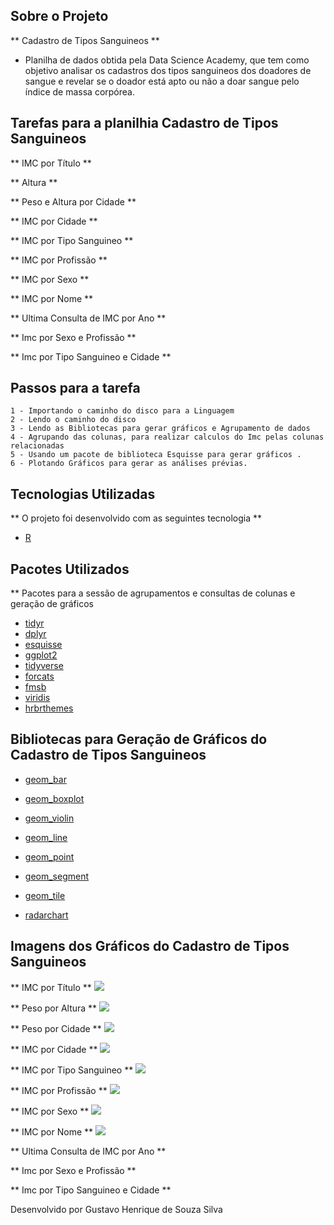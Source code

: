 ## Sobre o Projeto

** Cadastro de Tipos Sanguineos ** 

* Planilha de dados obtida pela Data Science Academy, que tem como objetivo analisar os cadastros dos tipos sanguineos dos doadores de sangue e revelar se o doador está apto ou não a doar sangue pelo índice de massa corpórea. 

## Tarefas para a planilhia Cadastro de Tipos Sanguineos

** IMC por Título ** 

** Altura  ** 

** Peso e Altura por Cidade **

** IMC por Cidade ** 

** IMC por Tipo Sanguineo **

** IMC por Profissão ** 

** IMC por Sexo ** 

** IMC por Nome ** 

** Ultima Consulta de IMC por Ano **

** Imc por Sexo e Profissão **

** Imc por Tipo Sanguineo e Cidade ** 

## Passos para a tarefa 

    1 - Importando o caminho do disco para a Linguagem 
    2 - Lendo o caminho do disco 
    3 - Lendo as Bibliotecas para gerar gráficos e Agrupamento de dados
    4 - Agrupando das colunas, para realizar calculos do Imc pelas colunas relacionadas
    5 - Usando um pacote de biblioteca Esquisse para gerar gráficos .
    6 - Plotando Gráficos para gerar as análises prévias. 
    
## Tecnologias Utilizadas 

** O projeto foi desenvolvido com as seguintes tecnologia ** 

- [R](https://www.r-project.org/)

## Pacotes Utilizados 

** Pacotes para a sessão de agrupamentos e consultas de colunas e geração de gráficos 

- [tidyr](https://tidyr.tidyverse.org/)
- [dplyr](https://dplyr.tidyverse.org/)
- [esquisse](https://www.littlemissdata.com/fdf/esquisse)
- [ggplot2](https://ggplot2.tidyverse.org/) 
- [tidyverse](https://www.tidyverse.org/) 
- [forcats](https://forcats.tidyverse.org/)
- [fmsb](https://livro.curso-r.com/7-6-forcats.html)
- [viridis](https://ggplot2.tidyverse.org/reference/scale_viridis.html) 
- [hrbrthemes](https://www.r-bloggers.com/2019/01/hrbrthemes-0-6-0-on-cran-other-in-development-package-news/)

## Bibliotecas para Geração de Gráficos do Cadastro de Tipos Sanguineos 

- [geom_bar](https://plotly.com/ggplot2/geom_bar/)
- [geom_boxplot](https://r-graph-gallery.com/boxplot.html)
- [geom_violin](https://ggplot2.tidyverse.org/reference/geom_violin.html)
- [geom_line](http://www.sthda.com/english/wiki/ggplot2-line-plot-quick-start-guide-r-software-and-data-visualization)
- [geom_point](https://plotly.com/ggplot2/geom_point/) 
- [geom_segment](https://ggplot2.tidyverse.org/reference/geom_segment.html)
- [geom_tile](https://r-charts.com/correlation/heat-map-ggplot2/)

- [radarchart](https://www.datanovia.com/en/blog/beautiful-radar-chart-in-r-using-fmsb-and-ggplot-packages/) 

## Imagens dos Gráficos do Cadastro de Tipos Sanguineos 

** IMC por Título ** 
<img src="Grafico_1.png">

** Peso por Altura ** 
<img src="Grafico_2_0.png">

** Peso por Cidade **
<img src="Grafico_2_1.png">

** IMC por Cidade ** 
<img src="Grafico_3.png">

** IMC por Tipo Sanguineo **
<img src="Grafico_4.png">

** IMC por Profissão ** 
<img src="Grafico_5.png">

** IMC por Sexo ** 
<img src="Grafico_6.png"> 

** IMC por Nome ** 
<img src="Grafico_7.png"> 

** Ultima Consulta de IMC por Ano **
<img srco="Grafico_8.png"> 

** Imc por Sexo e Profissão **
<img srco="Grafico_9.png"> 

** Imc por Tipo Sanguineo e Cidade ** 
<img srco="Grafico_10.png"> 

Desenvolvido por Gustavo Henrique de Souza Silva

